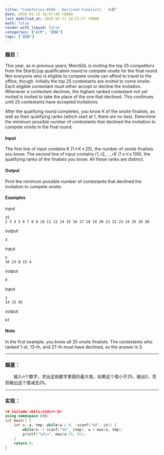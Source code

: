 ```yaml
---
title: "Codeforces-859A - Declined Finalists - 水题"
date: 2018-01-23 18:07:00 +0800
last_modified_at: 2018-01-31 16:51:57 +0800
math: false
render_with_liquid: false
categories: ["ACM", "题解"]
tags: ["题解"]
---
```


### 题目：
This year, as in previous years, MemSQL is inviting the top 25 competitors from the Start[c]up qualification round to compete onsite for the final round. Not everyone who is eligible to compete onsite can afford to travel to the office, though. Initially the top 25 contestants are invited to come onsite. Each eligible contestant must either accept or decline the invitation. Whenever a contestant declines, the highest ranked contestant not yet invited is invited to take the place of the one that declined. This continues until 25 contestants have accepted invitations.

After the qualifying round completes, you know K of the onsite finalists, as well as their qualifying ranks (which start at 1, there are no ties). Determine the minimum possible number of contestants that declined the invitation to compete onsite in the final round.

#### Input
The first line of input contains K (1 ≤ K ≤ 25), the number of onsite finalists you know. The second line of input contains r1, r2, ..., rK (1 ≤ ri ≤ 106), the qualifying ranks of the finalists you know. All these ranks are distinct.

#### Output
Print the minimum possible number of contestants that declined the invitation to compete onsite.

#### Examples
input
```
25
2 3 4 5 6 7 8 9 10 11 12 14 15 16 17 18 19 20 21 22 23 24 25 26 28
```
output
```
3
```
input
```
5
16 23 8 15 4
```
output
```
0
```
input
```
3
14 15 92
```
output
```
67
```
#### Note
In the first example, you know all 25 onsite finalists. The contestants who ranked 1-st, 13-th, and 27-th must have declined, so the answer is 3.


---
### 题意：

&emsp;&emsp;输入n个数字，求出这些数字里面的最大值，如果这个值小于25，输出0，否则输出这个值减去25。

---
### 实现：

```cpp
## include <bits/stdc++.h>
using namespace std;
int main() {
	int n, a, tmp; while(a = 0, ~scanf("%d", &n)) {
		while(n--) scanf("%d", &tmp), a = max(a, tmp);
		printf("%d\n", max(a-25, 0));
	}
	return 0;
}
```